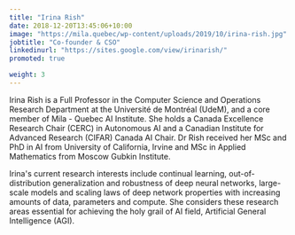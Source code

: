 ```yaml
---
title: "Irina Rish"
date: 2018-12-20T13:45:06+10:00
image: "https://mila.quebec/wp-content/uploads/2019/10/irina-rish.jpg"
jobtitle: "Co-founder & CSO"
linkedinurl: "https://sites.google.com/view/irinarish/"
promoted: true

weight: 3
---
```

Irina Rish is a Full Professor in the Computer Science and Operations Research Department at the Université de Montréal (UdeM), and a core member of Mila - Quebec AI Institute. She holds a Canada Excellence Research Chair (CERC) in Autonomous AI and a Canadian Institute for Advanced Research (CIFAR) Canada AI Chair. Dr Rish received her MSc and PhD in AI from University of California, Irvine and MSc in Applied Mathematics from Moscow Gubkin Institute. 

Irina's current research interests include continual learning, out-of-distribution generalization and robustness of deep neural networks, large-scale models and scaling laws of deep network properties with increasing amounts of data, parameters and compute.  She considers these research areas essential for achieving the holy grail of AI field, Artificial General Intelligence (AGI).
